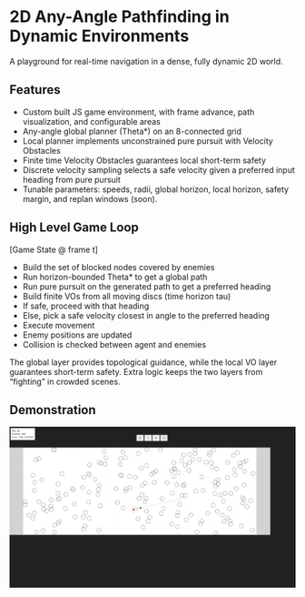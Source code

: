 # 2D Any-Angle Pathfinding in Dynamic Environments

A playground for real-time navigation in a dense, fully dynamic 2D world.  

## Features

- Custom built JS game environment, with frame advance, path visualization, and configurable areas
- Any-angle global planner (Theta*) on an 8-connected grid
- Local planner implements unconstrained pure pursuit with Velocity Obstacles
- Finite time Velocity Obstacles guarantees local short-term safety
- Discrete velocity sampling selects a safe velocity given a preferred input heading from pure pursuit
- Tunable parameters: speeds, radii, global horizon, local horizon, safety margin, and replan windows (soon).


## High Level Game Loop

[Game State @ frame t]
- Build the set of blocked nodes covered by enemies
- Run horizon-bounded Theta* to get a global path
- Run pure pursuit on the generated path to get a preferred heading
- Build finite VOs from all moving discs (time horizon tau)
- If safe, proceed with that heading
- Else, pick a safe velocity closest in angle to the preferred heading
- Execute movement
- Enemy positions are updated
- Collision is checked between agent and enemies


The global layer provides topological guidance, while the local VO layer guarantees short-term safety. Extra logic keeps the two layers from “fighting” in crowded scenes.

## Demonstration
[![Watch the demo](demo_thumbnail.png)](demo.mp4)
